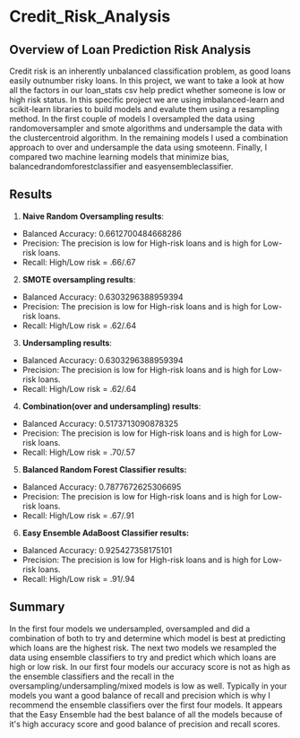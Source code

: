 # Credit_Risk_Analysis
## Overview of Loan Prediction Risk Analysis
 Credit risk is an inherently unbalanced classification problem, as good loans easily outnumber risky loans. In this project, we want to take a look at how all the factors in our loan_stats csv help predict whether someone is low or high risk status. In this specific project we are using imbalanced-learn and scikit-learn libraries to build models and evalute them using a resampling method. In the first couple of models I oversampled the data using randomoversampler and smote algorithms and undersample the data with the clustercentroid algorithm. In the remaining models I used a combination approach to over and undersample the data using smoteenn. Finally, I compared two machine learning models that minimize bias, balancedrandomforestclassifier and easyensembleclassifier.
 
 ## Results
 1. **Naive Random Oversampling results**:
* Balanced Accuracy: 0.6612700484668286
* Precision: The precision is low for High-risk loans and is high for Low-risk loans.
* Recall: High/Low risk = .66/.67

 2. **SMOTE oversampling results**: 
* Balanced Accuracy: 0.6303296388959394
* Precision: The precision is low for High-risk loans and is high for Low-risk loans.
* Recall: High/Low risk = .62/.64

 3. **Undersampling results**: 
* Balanced Accuracy: 0.6303296388959394
* Precision: The precision is low for High-risk loans and is high for Low-risk loans.
* Recall: High/Low risk = .62/.64

 4. **Combination(over and undersampling) results**:
* Balanced Accuracy: 0.5173713090878325
* Precision: The precision is low for High-risk loans and is high for Low-risk loans.
* Recall: High/Low risk = .70/.57

 5. **Balanced Random Forest Classifier results:** 
* Balanced Accuracy: 0.7877672625306695
* Precision: The precision is low for High-risk loans and is high for Low-risk loans.
* Recall: High/Low risk = .67/.91

 6. **Easy Ensemble AdaBoost Classifier results:** 
* Balanced Accuracy: 0.925427358175101
* Precision: The precision is low for High-risk loans and is high for Low-risk loans.
* Recall: High/Low risk = .91/.94
 
 ## Summary
In the first four models we undersampled, oversampled and did a combination of both to try and determine which model is best at predicting which loans are the highest risk. The next two models we resampled the data using ensemble classifiers to try and predict which which loans are high or low risk. In our first four models our accuracy score is not as high as the ensemble classifiers and the recall in the oversampling/undersampling/mixed models is low as well. Typically in your models you want a good balance of recall and precision which is why I recommend the ensemble classifiers over the first four models. It appears that the Easy Ensemble had the best balance of all the models because of it's high accuracy score and good balance of precision and recall scores.
